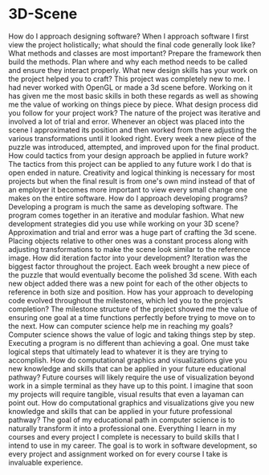 # 3D-Scene
How do I approach designing software?
When I approach software I first view the project holistically; what should the final code generally look like? What methods and classes are most important? Prepare the framework then build the methods. Plan where and why each method needs to be called and ensure they interact properly. 
What new design skills has your work on the project helped you to craft?
This project was completely new to me. I had never worked with OpenGL or made a 3d scene before. Working on it has given me the most basic skills in both these regards as well as showing me the value of working on things piece by piece. 
What design process did you follow for your project work?
The nature of the project was iterative and involved a lot of trial and error. Whenever an object was placed into the scene I approximated its position and then worked from there adjusting the various transformations until it looked right. Every week a new piece of the puzzle was introduced, attempted, and improved upon for the final product. 
How could tactics from your design approach be applied in future work?
The tactics from this project can be applied to any future work I do that is open ended in nature. Creativity and logical thinking is necessary for most projects but when the final result is from one's own mind instead of that of an employer it becomes more important to view every small change one makes on the entire software. 
How do I approach developing programs?
Developing a program is much the same as developing software. The program comes together in an iterative and modular fashion. 
What new development strategies did you use while working on your 3D scene?
Approximation and trial and error was a huge part of crafting the 3d scene. Placing objects relative to other ones was a constant process along with adjusting transformations to make the scene look similar to the reference image. 
How did iteration factor into your development?
Iteration was the biggest factor throughout the project. Each week brought a new piece of the puzzle that would eventually become the polished 3d scene. With each new object added there was a new point for each of the other objects to reference in both size and position. 
How has your approach to developing code evolved throughout the milestones, which led you to the project’s completion?
The milestone structure of the project showed me the value of ensuring one goal at a time functions perfectly before trying to move on to the next. 
How can computer science help me in reaching my goals?
Computer science shows the value of logic and taking things step by step. Executing a program is no different than achieving a goal. One must take logical steps that ultimately lead to whatever it is they are trying to accomplish. 
How do computational graphics and visualizations give you new knowledge and skills that can be applied in your future educational pathway?
Future courses will likely require the use of visualization beyond work in a simple terminal as they have up to this point. I imagine that soon my projects will require tangible, visual results that even a layaman can point out. 
How do computational graphics and visualizations give you new knowledge and skills that can be applied in your future professional pathway?
The goal of my educational path in computer science is to naturally transform it into a professional one. Everything I learn in my courses and every project I complete is necessary to build skills that I intend to use in my career. The goal is to work in software development, so every project and assignment worked on for every course I take is invaluable experience. 
